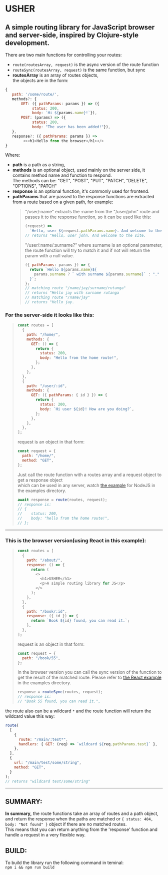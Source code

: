 # USHER

## A simple routing library for JavaScript browser and server-side, inspired by Clojure-style development.

There are two main functions for controlling your routes:

- `route(routesArray, request)` is the async version of the route function
- `routeSync(routesArray, request)` is the same function, but sync
- **routesArray** is an array of routes objects, <br>
  the objects are in the form: <br>

```javascript
{
   path: '/some/route/',
   methods?: {
       GET: ({ pathParams: params }) => ({
            status: 200,
            body: `Hi ${params.name}!`}),
       POST: (params) => ({
            status: 200,
            body: "The user has been added!"}),
   },
   response?: ({ pathParams: params }) =>
        <><h1>Hello from the browser</h1></>
}
```

Where:

- **path** is a path as a string, <br>
- **methods** is an optional object, used mainly on the server side, it contains method name and function to respond. <br>
  The methods can be: "GET", "POST", "PUT", "PATCH", "DELETE", "OPTIONS", "PATCH"
- **response** is an optional function, it's commonly used for frontend.
- **pathParams** that are passed to the response functions are extracted from a route based on a given path, for example: <br>
  > "/user/:name" extracts the :name from the "/user/john" route and passes it to the response function, so it can be used like this: <br>
  >
  > ```javascript
  > (request) =>
  >   `Hello, user ${request.pathParams.name}. And welcome to the site.`;
  > // returns "Hello, user john. And welcome to the site.
  > ```
  >
  > "/user/:name/:surname?" where surname is an optional parameter, the route function will try to match it and if not will return the param with a null value.
  >
  > ```javascript
  > ({ pathParams: params }) => {
  >   return `Hello ${params.name}${
  >     params.surname ? ` with surname ${params.surname}` : "."
  >   }`;
  > };
  > // matching route "/name/jay/surname/rutanga"
  > // returns "Hello jay with surname rutanga
  > // matching route "/name/jay"
  > // returns "Hello jay.
  > ```

### For the server-side it looks like this:

> ```javascript
> const routes = [
>   {
>     path: "/home/",
>     methods: {
>       GET: () => {
>         return {
>           status: 200,
>           body: "Hello from the home route!",
>         };
>       },
>     },
>   },
>   {
>     path: "/user/:id",
>     methods: {
>       GET: ({ pathParams: { id } }) => {
>         return {
>           status: 200,
>           body: `Hi user ${id}! How are you doing?`,
>         };
>       },
>     },
>   },
> ];
> ```
>
> request is an object in that form:
>
> ```javascript
> const request = {
>   path: "/home/",
>   method: "GET",
> };
> ```
>
> Just call the route function with a routes array and a request object to get a response object <br>
> which can be used in any server, watch [the example](examples/node_example/README.MD) for NodeJS in the examples directory.
>
> ```javascript
> await response = route(routes, request);
> // response is:
> // {
> //    status: 200,
> //    body: "hello from the home route!",
> // };
> ```

---

### This is the browser version(using React in this example):

> ```javascript
> const routes = [
>   {
>     path: "/about/",
>     response: () => {
>       return (
>         <>
>           <h1>USHER</h1>
>           <p>A simple routing library for JS</p>
>         </>
>       );
>     },
>   },
>   {
>     path: "/book/:id",
>     response: ({ id }) => {
>       return `Book ${id} found, you can read it.`;
>     },
>   },
> ];
> ```
>
> request is an object in that form:
>
> ```javascript
> const request = {
>   path: "/book/55",
> };
> ```
>
> In the browser version you can call the sync version of the function to get the result of the matched route. Please refer to [the React example](examples/react_example/README.md) in the examples directory.
>
> ```javascript
> response = routeSync(routes, request);
> // response is:
> // "Book 55 found, you can read it.",
> ```

the route also can be a wildcard `*` and the route function will return the wildcard value this way: <br>

```javascript
route(
  [
    {
      route: "/main/:test*",
      handlers: { GET: (req) => `wildcard ${req.pathParams.test}` },
    },
  ],
  {
    url: "/main/test/some/string",
    method: "GET",
  }
);
// returns "wildcard test/some/string"
```

---

## SUMMARY:

**In summary,** the route functions take an array of routes and a path object, and return the response when the paths are matched or `{ status: 404, body: "Not found" }` object if there are no matched routes.<br>
This means that you can return anything from the 'response' function and handle a request in a very flexible way.

## BUILD:

To build the library run the following command in teminal: <br>
`npm i && npm run build`
